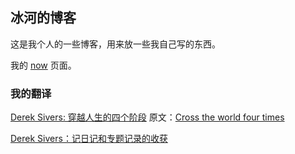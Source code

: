 ## 冰河的博客

这是我个人的一些博客，用来放一些我自己写的东西。

我的 [now](Blogs/../Articles/now.md) 页面。

### 我的翻译
[Derek Sivers: 穿越人生的四个阶段](Articles/Cross_the_world_four_times_en_cn.md) 原文：[Cross the world four times](https://sivers.org/4)

[Derek Sivers：记日记和专题记录的收获](Articles/Benefits_of_a_daily_diary_and_topic_journals_en_cn.md)

